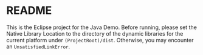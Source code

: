 # README

This is the Eclipse project for the Java Demo. Before running, please set the Native Library Location to the directory of the dynamic libraries for the current platform under `(ProjectRoot)/dist`. Otherwise, you may encounter an `UnsatisfiedLinkError`.
